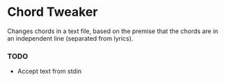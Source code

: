 # Chord Tweaker

Changes chords in a text file, based on the premise that the chords are in an independent line (separated from lyrics).

### TODO

* Accept text from stdin
